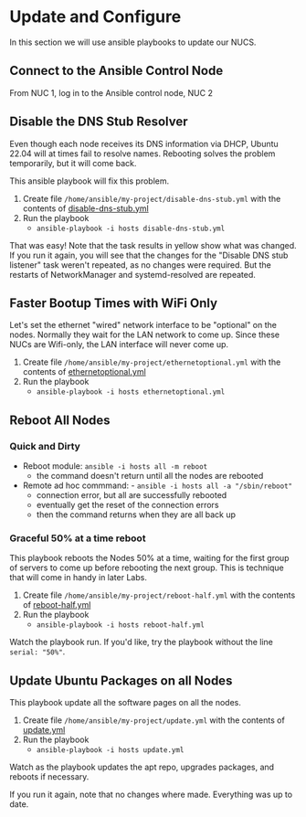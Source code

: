 # Update and Configure
In this section we will use ansible playbooks to update our NUCS.

## Connect to the Ansible Control Node
From NUC 1, log in to the Ansible control node, NUC 2

## Disable the DNS Stub Resolver
Even though each node receives its DNS information via DHCP, Ubuntu 22.04 will at times fail to resolve names. Rebooting solves the problem temporarily, but it will come back.

This ansible playbook will fix this problem.
1. Create file `/home/ansible/my-project/disable-dns-stub.yml` with the contents of [disable-dns-stub.yml](disable-dns-stub.yml)
2. Run the playbook
    - `ansible-playbook -i hosts disable-dns-stub.yml`

  That was easy! Note that the task results in yellow show what was changed. If you run it again, you will see that the changes for the "Disable DNS stub listener" task weren't repeated, as no changes were required. But the restarts of NetworkManager and systemd-resolved are repeated.

## Faster Bootup Times with WiFi Only
Let's set the ethernet "wired" network interface to be "optional" on the nodes. Normally they wait for the LAN network to come up. Since these NUCs are Wifi-only, the LAN interface will never come up.

1. Create file `/home/ansible/my-project/ethernetoptional.yml` with the contents of [ethernetoptional.yml](ethernetoptional.yml)
2. Run the playbook
    - `ansible-playbook -i hosts ethernetoptional.yml`
  
## Reboot All Nodes
### Quick and Dirty
- Reboot module: `ansible -i hosts all -m reboot`
  - the command doesn't return until all the nodes are rebooted
- Remote ad hoc commmand: - `ansible -i hosts all -a "/sbin/reboot"`
  - connection error, but all are successfully rebooted
  - eventually get the reset of the connection errors
  - then the command returns when they are all back up

### Graceful 50% at a time reboot
This playbook reboots the Nodes 50% at a time, waiting for the first group of servers to come up before rebooting the next group. This is technique that will come in handy in later Labs.

1. Create file `/home/ansible/my-project/reboot-half.yml` with the contents of [reboot-half.yml](reboot-half.yml)
2. Run the playbook
    - `ansible-playbook -i hosts reboot-half.yml`

Watch the playbook run. If you'd like, try the playbook without the line `serial: "50%"`.

## Update Ubuntu Packages on all Nodes
This playbook update all the software pages on all the nodes.

1. Create file `/home/ansible/my-project/update.yml` with the contents of [update.yml](update.yml)
2. Run the playbook
    - `ansible-playbook -i hosts update.yml`

Watch as the playbook updates the apt repo, upgrades packages, and reboots if necessary.

If you run it again, note that no changes where made. Everything was up to date.
